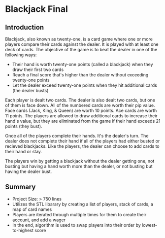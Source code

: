 # Blackjack Final

<h2>Introduction</h2>
 Blackjack, also known as twenty-one, is a card game where one or more players compare their cards against the dealer. It is played with at least one deck of cards. The objective of the game is to beat the dealer in one of the following ways:
 
<ul>
 <li>Their hand is worth twenty-one points (called a blackjack) when they draw their first two cards</li>
 <li>Reach a final score that's higher than the dealer without exceeding twenty-one points</li>
 <li>Let the dealer exceed twenty-one points when they hit additional cards (the dealer busts)</li>
</ul>

Each player is dealt two cards. The dealer is also dealt two cards, but one of them is face down. All of the numbered cards are worth their pip value. Face cards (Jack, King, & Queen) are worth 10 points. Ace cards are worth 11 points. The players are allowed to draw additional cards to increase their hand's value, but they are eliminated from the game if their hand exceeds 21 points (they bust). 

Once all of the players complete their hands. It's the dealer's turn. The dealer does not complete their hand if all of the players had either busted or recieved blackjacks. Like the players, the dealer can choose to add cards to their hand or stay.

The players win by getting a blackjack without the dealer getting one, not busting but having a hand worth more than the dealer, or not busting but having the dealer bust.


<h2>Summary</h2>
<ul>
 <li>Project Size: > 750 lines</li>
 <li>Utilizes the STL libarary by creating a list of players, stack of cards, a map of card names</li>
 <li>Players are iterated through multiple times for them to create their account, and add a wager</li>
 <li>In the end, algorithm is used to swap players into their order by lowest-to-highest score</li>
</ul>
